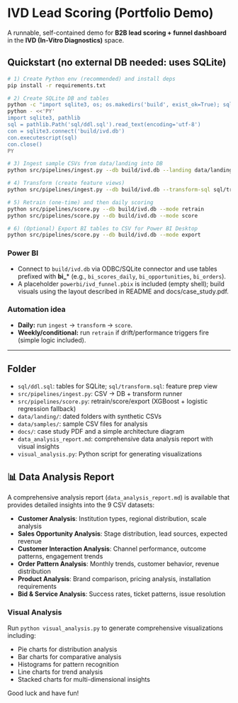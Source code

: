 # IVD Lead Scoring (Portfolio Demo)

A runnable, self-contained demo for **B2B lead scoring + funnel dashboard** in the **IVD (In-Vitro Diagnostics)** space.

## Quickstart (no external DB needed: uses SQLite)
```bash
# 1) Create Python env (recommended) and install deps
pip install -r requirements.txt

# 2) Create SQLite DB and tables
python -c "import sqlite3, os; os.makedirs('build', exist_ok=True); sqlite3.connect('build/ivd.db').close()"
python - <<'PY'
import sqlite3, pathlib
sql = pathlib.Path('sql/ddl.sql').read_text(encoding='utf-8')
con = sqlite3.connect('build/ivd.db')
con.executescript(sql)
con.close()
PY

# 3) Ingest sample CSVs from data/landing into DB
python src/pipelines/ingest.py --db build/ivd.db --landing data/landing

# 4) Transform (create feature views)
python src/pipelines/ingest.py --db build/ivd.db --transform-sql sql/transform.sql

# 5) Retrain (one-time) and then daily scoring
python src/pipelines/score.py --db build/ivd.db --mode retrain
python src/pipelines/score.py --db build/ivd.db --mode score

# 6) (Optional) Export BI tables to CSV for Power BI Desktop
python src/pipelines/score.py --db build/ivd.db --mode export
```

### Power BI
- Connect to `build/ivd.db` via ODBC/SQLite connector and use tables prefixed with **bi_*** (e.g., `bi_scores_daily`, `bi_opportunities`, `bi_orders`).
- A placeholder `powerbi/ivd_funnel.pbix` is included (empty shell); build visuals using the layout described in README and docs/case_study.pdf.

### Automation idea
- **Daily:** run `ingest` → `transform` → `score`.
- **Weekly/conditional:** run `retrain` if drift/performance triggers fire (simple logic included).

---

## Folder
- `sql/ddl.sql`: tables for SQLite; `sql/transform.sql`: feature prep view
- `src/pipelines/ingest.py`: CSV → DB + transform runner
- `src/pipelines/score.py`: retrain/score/export (XGBoost + logistic regression fallback)
- `data/landing/`: dated folders with synthetic CSVs
- `data/samples/`: sample CSV files for analysis
- `docs/`: case study PDF and a simple architecture diagram
- `data_analysis_report.md`: comprehensive data analysis report with visual insights
- `visual_analysis.py`: Python script for generating visualizations

## 📊 Data Analysis Report

A comprehensive analysis report (`data_analysis_report.md`) is available that provides detailed insights into the 9 CSV datasets:

- **Customer Analysis**: Institution types, regional distribution, scale analysis
- **Sales Opportunity Analysis**: Stage distribution, lead sources, expected revenue
- **Customer Interaction Analysis**: Channel performance, outcome patterns, engagement trends
- **Order Pattern Analysis**: Monthly trends, customer behavior, revenue distribution
- **Product Analysis**: Brand comparison, pricing analysis, installation requirements
- **Bid & Service Analysis**: Success rates, ticket patterns, issue resolution

### Visual Analysis
Run `python visual_analysis.py` to generate comprehensive visualizations including:
- Pie charts for distribution analysis
- Bar charts for comparative analysis
- Histograms for pattern recognition
- Line charts for trend analysis
- Stacked charts for multi-dimensional insights

Good luck and have fun!
